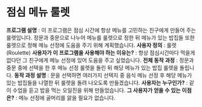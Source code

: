 # 점심 메뉴 룰렛
**프로그램 설명** : 이 프로그램은 점심 시간에 항상 메뉴를 고민하는 친구에게 만들어 주는 룰렛입니다. 정문과 중문으로 나누어 메뉴를 룰렛으로 정한 뒤 메뉴가 있는 밥집들 또한 룰렛으로 정해 메뉴 선정에 도움을 주기 위해 계획했습니다. 
**사용자 정의** : 룰렛(Roulette)
**사용자가 이 프로그램을 사용해야 하는 이유는?** :
항상 점심시간마다 먹을게 없다던 그 친구에게 메뉴 선정에 있어 도움을 주고 싶었습니다.
**전체 동작 과정** :
정문과 중문 중에 선택을 한 후 메뉴 선정 룰렛을 돌린 뒤 해당 메뉴가 있는 밥집 룰렛을 돌립니다.
**동작 과정 설명** :
문을 선택하면 여러가지 선택지 중 음식 메뉴 선정 후 해당 메뉴가 있는 밥집들을 나열한 뒤 룰렛을 돌려 나오도록 만들겠습니다.
**사용자는 누구인가?** : 같이 수업을 듣고 밥을 먹는 오일진을 위해 만들었습니다.
**그 사용자가 얻을 수 있는 이점은?** :
메뉴 선정에 골머리를 앓을 필요가 없습니다.